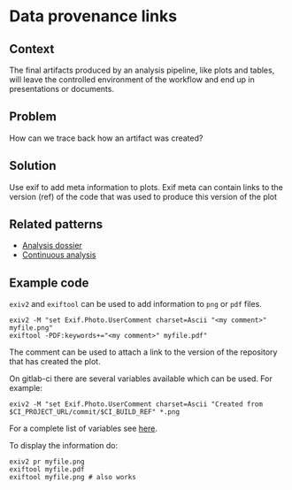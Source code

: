 # Data provenance links

## Context
The final artifacts produced by an analysis pipeline, like plots and tables, will leave the controlled environment of the workflow and end up in presentations or documents.

## Problem
How can we trace back how an artifact was created?

## Solution

Use exif to add meta information to plots. Exif meta can contain links to the version (ref) of the code that was used to produce this version of the plot

## Related patterns
* [Analysis dossier](analysis-dossier.md)
* [Continuous analysis](continuous-analysis.md)


## Example code
`exiv2` and `exiftool` can be used to add information to `png` or `pdf` files.

```
exiv2 -M "set Exif.Photo.UserComment charset=Ascii "<my comment>" myfile.png"
exiftool -PDF:keywords+="<my comment>" myfile.pdf"
```

The comment can be used to attach a link to the version of the repository that has created the plot.

On gitlab-ci there are several variables available which can be used. For example:
```
exiv2 -M "set Exif.Photo.UserComment charset=Ascii "Created from  $CI_PROJECT_URL/commit/$CI_BUILD_REF" *.png 
```
For a complete list of variables see [here](https://docs.gitlab.com/ce/ci/variables/).

To display the information do:
```
exiv2 pr myfile.png
exiftool myfile.pdf
exiftool myfile.png # also works
```
